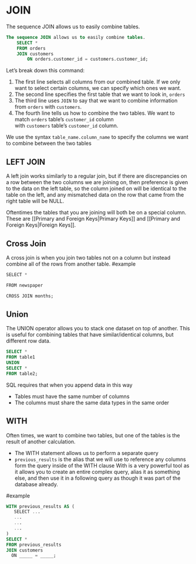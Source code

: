 # JOIN
The sequence JOIN allows us to easily combine tables.
```SQL
The sequence JOIN allows us to easily combine tables.
	SELECT *  
	FROM orders  
	JOIN customers  
		ON orders.customer_id = customers.customer_id;
```

Let’s break down this command:

1.  The first line selects all columns from our combined table. If we only want to select certain columns, we can specify which ones we want.
2.  The second line specifies the first table that we want to look in, `orders`
3.  The third line uses `JOIN` to say that we want to combine information from `orders` with `customers`.
4.  The fourth line tells us how to combine the two tables. We want to match `orders` table’s `customer_id` column with `customers` table’s `customer_id` column.

We use the syntax `table_name.column_name` to specify the columns we want to combine between the two tables

## LEFT JOIN
A left join works similarly to a regular join, but if there are discrepancies on a row between the two columns we are joining on, then preference is given to the data on the left table, so the column joined on will be identical to the table on the left, and any mismatched data on the row that came from the right table will be NULL. 

Oftentimes the tables that you are joining will both be on a special column. These are [[Primary and Foreign Keys|Primary Keys]] and [[Primary and Foreign Keys|Foreign Keys]]. 

## Cross Join
A cross join is when you join two tables not on a column but instead combine all of the rows from another table. 
#example 
```SQL
SELECT * 

FROM newspaper 

CROSS JOIN months;
```

## Union
The UNION operator allows you to stack one dataset on top of another. This is useful for combining tables that have similar/identical columns, but different row data. 
```SQL
SELECT *  
FROM table1  
UNION  
SELECT *  
FROM table2;
```
SQL requires that when you append data in this way
- Tables must have the same number of columns
- The columns must share the same data types in the same order

## WITH
Often times, we want to combine two tables, but one of the tables is the result of another calculation.
- The WITH statement allows us to perform a separate query
- `previous_results` is the alias that we will use to reference any columns form the query inside of the WITH clause
With is a very powerful tool as it allows you to create an entire complex query, alias it as something else, and then use it in a following query as though it was part of the database already. 

#example 
```SQL
WITH previous_results AS (  
   SELECT ...  
   ...  
   ...  
   ...  
)  
SELECT *  
FROM previous_results  
JOIN customers  
  ON _____ = _____;
```
